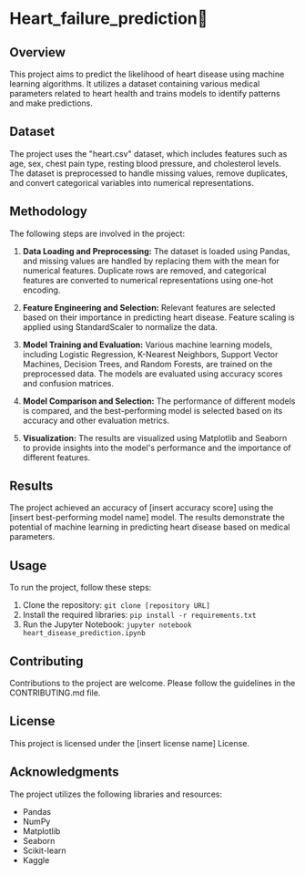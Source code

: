 # Heart_failure_prediction💓

## Overview

This project aims to predict the likelihood of heart disease using machine learning algorithms. It utilizes a dataset containing various medical parameters related to heart health and trains models to identify patterns and make predictions.

## Dataset

The project uses the "heart.csv" dataset, which includes features such as age, sex, chest pain type, resting blood pressure, and cholesterol levels. The dataset is preprocessed to handle missing values, remove duplicates, and convert categorical variables into numerical representations.

## Methodology

The following steps are involved in the project:

1. **Data Loading and Preprocessing:** The dataset is loaded using Pandas, and missing values are handled by replacing them with the mean for numerical features. Duplicate rows are removed, and categorical features are converted to numerical representations using one-hot encoding.

2. **Feature Engineering and Selection:** Relevant features are selected based on their importance in predicting heart disease. Feature scaling is applied using StandardScaler to normalize the data.

3. **Model Training and Evaluation:** Various machine learning models, including Logistic Regression, K-Nearest Neighbors, Support Vector Machines, Decision Trees, and Random Forests, are trained on the preprocessed data. The models are evaluated using accuracy scores and confusion matrices.

4. **Model Comparison and Selection:** The performance of different models is compared, and the best-performing model is selected based on its accuracy and other evaluation metrics.

5. **Visualization:** The results are visualized using Matplotlib and Seaborn to provide insights into the model's performance and the importance of different features.

## Results

The project achieved an accuracy of [insert accuracy score] using the [insert best-performing model name] model. The results demonstrate the potential of machine learning in predicting heart disease based on medical parameters.

## Usage

To run the project, follow these steps:

1. Clone the repository: `git clone [repository URL]`
2. Install the required libraries: `pip install -r requirements.txt`
3. Run the Jupyter Notebook: `jupyter notebook heart_disease_prediction.ipynb`

## Contributing

Contributions to the project are welcome. Please follow the guidelines in the CONTRIBUTING.md file.

## License

This project is licensed under the [insert license name] License.

## Acknowledgments

The project utilizes the following libraries and resources:

- Pandas
- NumPy
- Matplotlib
- Seaborn
- Scikit-learn
- Kaggle
